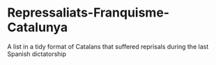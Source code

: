 # Repressaliats-Franquisme-Catalunya
A list in a tidy format of Catalans that suffered reprisals during the last Spanish dictatorship
